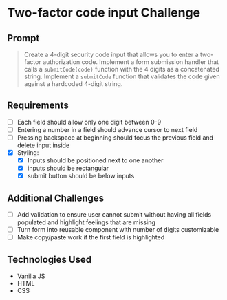 # Two-factor code input Challenge

## Prompt

> Create a 4-digit security code input that allows you to enter a two-factor authorization code. Implement a form submission handler that calls a `submitCode(code)` function with the 4 digits as a concatenated string. Implement a `submitCode` function that validates the code given against a hardcoded 4-digit string.

## Requirements

- [ ] Each field should allow only one digit between 0-9
- [ ] Entering a number in a field should advance cursor to next field
- [ ] Pressing backspace at beginning should focus the previous field and delete input inside
- [x] Styling:
  - [x] Inputs should be positioned next to one another
  - [x] inputs should be rectangular
  - [x] submit button should be below inputs

## Additional Challenges

- [ ] Add validation to ensure user cannot submit without having all fields populated and highlight feelings that are missing
- [ ] Turn form into reusable component with number of digits customizable
- [ ] Make copy/paste work if the first field is highlighted

## Technologies Used

- Vanilla JS
- HTML
- CSS
